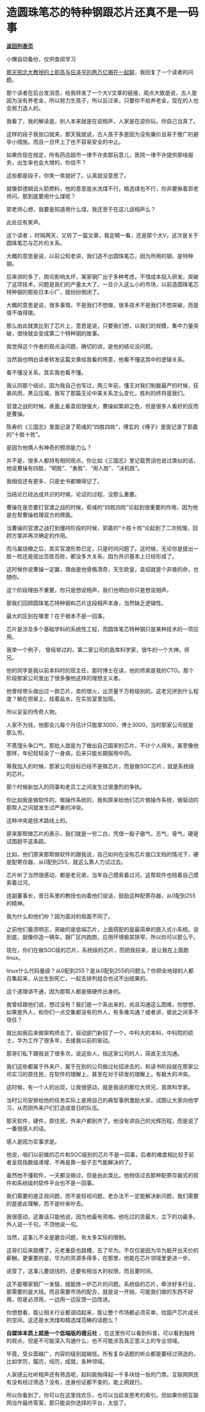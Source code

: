 # 造圆珠笔芯的特种钢跟芯片还真不是一码事

[**返回列表页**](/gzh/记忆承载)

小懒自动备份，仅供查阅学习

[那天把北大教授的上职高与任泽平的两万亿搁在一起聊](http://mp.weixin.qq.com/s?__biz=MzU0MjYwNDU2Mw==&mid=2247503485&idx=2&sn=3beb85a48db3b35f81eb5965d0685996&chksm=fb1aa201cc6d2b17b4330874a62c4ebca8c6a931d356861aa470e84ee312b9c58863188e96fd&scene=21#wechat_redirect)，我回复了一个读者的问题。  

  

那个读者在后台发消息，给我转发了一个大V文章的链接，观点大致是说，古人是因为没有养老金，所以努力生孩子，所以反过来，只要你不给养老金，现在的人也会努力造人的。

  

我看了，我的解读是，别人本来就是在说相声，人家是在逗你玩，你自己当真了。  

  

这样的段子我张口就来，那天我就说，古人孩子多是因为没有廉价且易于推广的避孕小措施。而且一旦怀上了也不容易安全的中止。

  

如果你现在规定，所有药店超市一律不许卖那玩意儿，医院一律不许提供那啥服务，出生率也会大增的，你信不？

  

这些都是段子，你笑一笑就好了。认真就没意思了。  

  

就像郭德纲说火箭燃料，他的意思是水洗煤不行，精选煤也不行，你非要揪着郭老师问，那到底要用什么煤呢？  

  

郭老师心想，我要是知道用什么煤，我还至于在这儿说相声么？

  

此处应有笑声。

  

这个读者 ，时隔两天，又转了一篇文章，我定睛一看，还是那个大V，这次是关于圆珠笔芯与芯片的关系。

  

大概的意思是说，以前公知老讲，我们造不出圆珠笔芯，因为所用的钢，是特种钢。  

  

后来讲的多了，舆论影响太坏，某家钢厂出于多种考虑，不惜成本投入研发，突破了这项技术，问题是我们的产量太大了。一旦介入这么小的市场，以前造圆珠笔芯特种钢的那些日本小厂，就纷纷倒闭了。

  

大概的意思是说，很多事情，不是我们不想做，很多技术不是我们不想突破，而是值不值得做。  

  

那么由此就类比到了芯片上，意思是说，只要我们想，以我们的规模，集中力量突破，很快就会变成第二个特种钢的故事。  

  

我觉得这个作者的观点没问题，确切的讲，是他的结论没问题。  

  

当然我也明白读者转发这篇文章给我看的用意，他看不懂这其中的逻辑关系。

  

看不懂没关系，其实我也看不懂。  

  

我认同那个结论，因为我自己也写过，两三年前，懂王对我们制裁最严的时候，狂暴风雨，黑云压城，我写了那篇无论中美关系怎么变化，胜利的终将是我们。

  

官渡之战的时候，表面上看袁绍很强大，曹操如累卵之危，但是很多人看好的反而是曹操。

  

陈寿的《三国志》里面记录了荀彧的“四胜四败”，傅玄的《傅子》里面记录了郭嘉的“十胜十败”。

  

是因为他俩人有神奇的预测能力么？  

  

并不是，很多人都持有相同观点。你比如《三国志》里记载贾诩也说过类似的话，他说曹操有四胜，“明胜”、“勇胜”、“用人胜”、“决机胜”。

  

我相信还有更多，只是史书都懒得记了。  

  

当结论已经达成共识的时候，论证的过程，没那么重要。  

  

曹操在是否要打官渡之战的时候，荀彧的“四胜四败”论起到很重要的作用，因为他是在帮曹操梳理双方的牌面。  

  

当曹操的官渡之战打到僵持阶段的时候，郭嘉的“十胜十败”论起到了二次梳理，回顾方案并再次确定的作用。

  

而乌巢烧粮之后，其实官渡形势已定，只是时间问题了。这时候，无论你是提出一胜一败还是提出百胜百败，都没多大关系，因为共识基本上已经形成了。  

  

这时候你说曹操一定赢，理由是他骨骼清奇，天生欧皇，袁绍就是个非酋的命，也随你。  

  

这个阶段理由不重要，你只是想说相声，我们也明白你只是想说相声。  

  

那我们回顾圆珠笔芯特种钢和芯片这段相声本身，当然缺乏逻辑性。  

  

最大的区别在哪里？在于根本不是一回事。  

  

芯片是涉及多个基础学科的系统性工程，而圆珠笔芯特种钢只是某种技术的一项应用。

  

我举一个例子， 曾经举过的，第二家公司的首席科学家，很牛的一个大神，师兄。  

  

他的同学是我以前本科时的班主任，那时博士在读，他的师弟是我的CTO。那个阶段那家公司里出了很多像他这样的理想主义者。  

  

他曾经带头做出过一款芯片，卖的很火，出货量千万枚级别的。这老兄拼到什么程度？躺在担架上，挂着盐水，在实验室里加班。

  

所以妥妥的传奇人物。  

  

人家不为钱，他那会儿每个月估计只能拿3000，博士3000，当时那家公司就是那么穷。  

  

不蒸馒头争口气，那批人就是为了做出自己国家的芯片，不计个人得失，甚至像他那样，年纪轻轻染了一身病，后来只能长期服用中药。

  

等我加入的时候，那家公司目标已经不是做芯片，而是做SOC芯片，就是系统级的芯片。  

  

那个时候新加入的同事和老员工之间发生过很激烈的争执。  

  

你比如我是做软件的，做操作系统的，我和原来给他们芯片做操作系统，做驱动的那帮人之间就发生过严重的冲突。  

  

这种冲突是技术路线上的。  

  

原来那帮做芯片的表示，我们就是一穷二白，凭借一股子傲气，志气，骨气，硬是试图趟平这条路。  

  

比如，他们原来那帮做软件的跟我说，自己如何在没有芯片接口文档的情况下，硬是配寄存器，从0配到255，就这么靠人力试过去。  

  

芯片听了当然很感动，都是老兄弟，当年自己摸索着过河，这帮软件也陪着自己摸索着过河。  

  

连副董事长，昔日系里的教授也向着他们说话，鼓励这种配寄存器，从0配到255的精神。

  

我为什么和他们吵？因为面对的局面不同了。  

  

之前他们蓄须明志，突破的是低端芯片，上面搭配的是最简单的嵌入式小系统。说到底，就像你造一辆车，跟厂区内跑跑，应用环境极其狭窄，所以你可以那么干。  

  

现在，你们在做SOC级的芯片，系统级的芯片，而把我招来，是让我在上面跑linux。

  

linux什么代码量级？从0配到255？是从0配到255的问题么？你把全地球的人都召集起来，从出生到死亡，一起去排列组合也试不出结果的。  

  

这个道理讲不通，因为那帮人都是做硬件出身的。

  

我曾经跟他们说，想过没有？我们是一个系出来的，尚且沟通这么困难，你想想，如果是外人，和你们一点交集都没有的外人，有多难沟通？或者讲，彼此之间多不信任？  

  

就比如我后来做架构师去了，驱动部门新招了一个，中科大的本科，中科院的硕士，华为工作了很多年，去接我以前的驱动。  

  

那哥们私下跟我说了很多次，说这些人，指这家公司的人，简直无法沟通。  

  

我们这些都属于外来户，属于在别的公司做过社招进去的，和读书阶段就在那家公司实习的原住民，在软件的理解上，甚至在对于研发的理解上，有极大的冲突。  

  

这时候，有一个人的出现，让我很感动，就是我说的那位大师兄，首席科学家。

  

当时公司安排给他的任务实际上是用自己的典型事例激励大家，试图让大家向他学习，从而把外来户们打造成昔日的队伍。

  

那天软件，硬件，原住民，外来户都到齐了。他没有讲自己的光辉历程，而是说了一番很感人的话。  

  

感人是因为实事求是。

  

他说，咱们以前做的芯片和SOC级别的芯片不是一回事，后者的难度相比较于前者呈现指数级递增，不再是靠一股子志气能解决的了。  

  

虽然他不懂软件，一天都没做过，但是由此类比，他相信过去那种配寄存器式的软件和系统级的软件平台也不是一回事。  

  

我们需要的是正视问题，而不是轻视问题，老办法不一定能解决新问题，我们需要的是彼此理解，而不是吵来吵去。  

  

我很感动，这番话只能他说，因为他最有资格。他吃过的苦最大，立下的功最多。外人说一千句，不顶他说一句。  

  

当然，这事儿不全是磨合问题，有太多实际的限制。  

  

这哥们后来跳槽了，元老重臣也跳槽，去了华为。不仅仅是因为华为能开出天价的薪酬，更重要的是，华为的资源多得多，在那里，他能在芯片领域里更进一步。

  

说穿了，这事儿要烧钱的，还要有相当大的权限，而且要时间。  

  

这不是哪家钢厂一发狠，就能炼一炉芯片的问题。系统级的芯片，牵涉好多行业，那需要的是大钱。而且需要市场的配合，就是说一开始，可能我们做的东西不好用，但是必须用，一边用一边反馈一边改进。

  

你想想看，能让相关行业都调动起来，能让整个市场都必须买单，给国产芯片成长的空间，这还是水洗煤和精选煤范畴的话题么？

  

 **自媒体本质上就是一个低端版的德云社** ，在这里你可以看到科普，可以看到独特的观点，但是不可能深入沟通什么，也不可能涉及真正意义上的专业领域。

  

毕竟，受众面越广，内容的级别就越低。所有复杂话题的听众都是要经过筛选的，比如学历，履历，经历，成就，各种领域。

  

人家德云社听相声还有筛选呢，起码能掏得起一千多块钱一张的门票。互联网网民有没有经过筛选？没有，连身份证都不查的，能上网就行。

  

所以你看到了，你可以在这里找欢乐，也可以当启发思考的索引。但如果你把互联网当作最终答案，那只能说你选择的平台，太低了。

